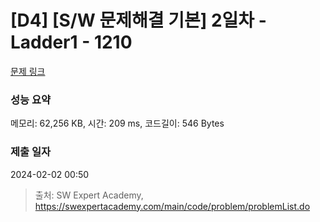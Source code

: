 # [D4] [S/W 문제해결 기본] 2일차 - Ladder1 - 1210 

[문제 링크](https://swexpertacademy.com/main/code/problem/problemDetail.do?contestProbId=AV14ABYKADACFAYh) 

### 성능 요약

메모리: 62,256 KB, 시간: 209 ms, 코드길이: 546 Bytes

### 제출 일자

2024-02-02 00:50



> 출처: SW Expert Academy, https://swexpertacademy.com/main/code/problem/problemList.do